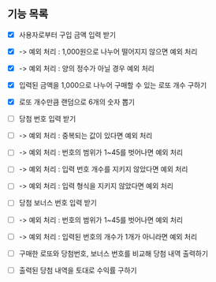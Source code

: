 ## 기능 목록

- [x] 사용자로부터 구입 금액 입력 받기
- [x] -> 예외 처리 : 1,000원으로 나누어 떨어지지 않으면 예외 처리
- [x] -> 예외 처리 : 양의 정수가 아닐 경우 예외 처리

- [x] 입력된 금액을 1,000으로 나누어 구매할 수 있는 로또 개수 구하기

- [x] 로또 개수만큼 랜덤으로 6개의 숫자 뽑기

- [ ] 당첨 번호 입력 받기
- [ ] -> 예외 처리 : 중복되는 값이 있다면 예외 처리
- [ ] -> 예외 처리 : 번호의 범위가 1~45를 벗어나면 예외 처리
- [ ] -> 예외 처리 : 입력 번호 개수를 지키지 않았다면 예외 처리
- [ ] -> 예외 처리 : 입력 형식을 지키지 않았다면 예외 처리

- [ ] 당첨 보너스 번호 입력 받기
- [ ] -> 예외 처리 : 번호의 범위가 1~45를 벗어나면 예외 처리
- [ ] -> 예외 처리 : 입력된 번호의 개수가 1개가 아니라면 예외 처리

- [ ] 구매한 로또와 당첨번호, 보너스 번호를 비교해 당첨 내역 출력하기

- [ ] 출력된 당첨 내역을 토대로 수익률 구하기
